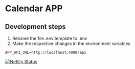# Calendar APP

## Development steps

1. Rename the file .env.template to .env
2. Make the respective changes  in the environment variables

```
APP_API_URL=http://localhost:4000/api
```

[![Netlify Status](https://api.netlify.com/api/v1/badges/bf6c56e5-3a13-4b61-85b7-55b95cf2bf16/deploy-status)](https://app.netlify.com/sites/calendar-jadomiz/deploys-status?branch=main)


